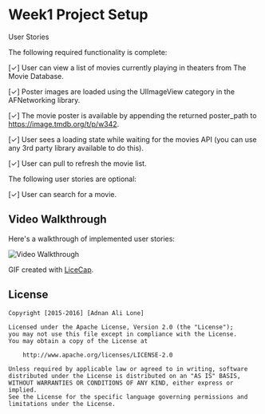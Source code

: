 # Week1 Project Setup

User Stories

The following required functionality is complete:


[✓] User can view a list of movies currently playing in theaters from The Movie Database.

[✓] Poster images are loaded using the UIImageView category in the AFNetworking library.

[✓] The movie poster is available by appending the returned poster_path to https://image.tmdb.org/t/p/w342.

[✓] User sees a loading state while waiting for the movies API (you can use any 3rd party library available to do this).

[✓] User can pull to refresh the movie list.

The following user stories are optional:

[✓] User can search for a movie.



## Video Walkthrough 

Here's a walkthrough of implemented user stories:


<img src='http://i.imgur.com/1S4UtTM.gif' title='Video Walkthrough' width='' alt='Video Walkthrough' />




GIF created with [LiceCap](http://www.cockos.com/licecap/).



## License

    Copyright [2015-2016] [Adnan Ali Lone]

    Licensed under the Apache License, Version 2.0 (the "License");
    you may not use this file except in compliance with the License.
    You may obtain a copy of the License at

        http://www.apache.org/licenses/LICENSE-2.0

    Unless required by applicable law or agreed to in writing, software
    distributed under the License is distributed on an "AS IS" BASIS,
    WITHOUT WARRANTIES OR CONDITIONS OF ANY KIND, either express or implied.
    See the License for the specific language governing permissions and
    limitations under the License.
